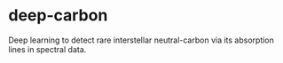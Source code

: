 # deep-carbon
Deep learning to detect rare interstellar neutral-carbon via its absorption lines in spectral data. 
